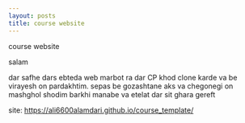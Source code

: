 ```yaml
---
layout: posts
title: course website
---
```


course website

salam 

dar safhe dars ebteda web marbot ra dar CP khod clone karde va be virayesh on pardakhtim.
 sepas be gozashtane aks va chegonegi on mashghol shodim
 barkhi manabe va etelat dar sit ghara gereft

site: https://ali6600alamdari.github.io/course_template/